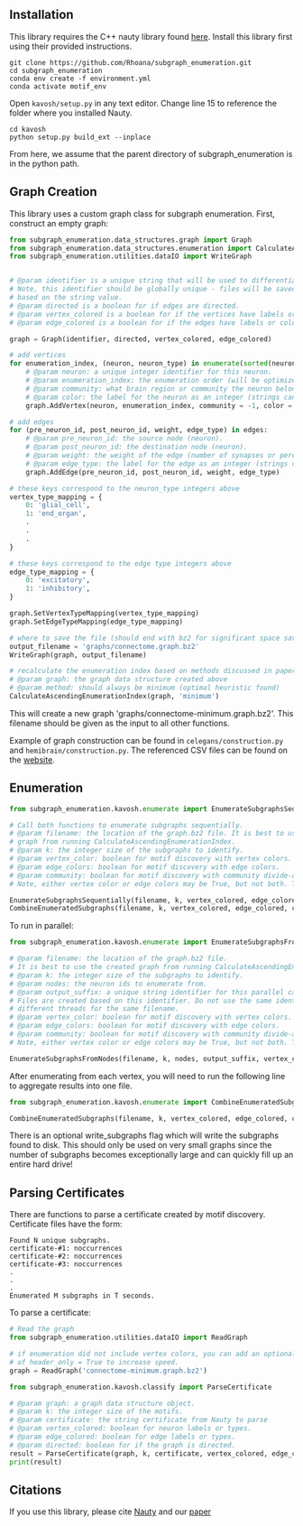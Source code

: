 ## Installation

This library requires the C++ nauty library found [here](https://pallini.di.uniroma1.it/#howtogetit). Install this library first using their provided instructions.

``` shell
git clone https://github.com/Rhoana/subgraph_enumeration.git
cd subgraph_enumeration
conda env create -f environment.yml
conda activate motif_env
```
Open `kavosh/setup.py` in any text editor. Change line 15 to reference the folder where you installed Nauty.

``` shell
cd kavosh
python setup.py build_ext --inplace
```

From here, we assume that the parent directory of subgraph_enumeration is in the python path.

## Graph Creation

This library uses a custom graph class for subgraph enumeration. First, construct an empty graph:

``` python 
from subgraph_enumeration.data_structures.graph import Graph
from subgraph_enumeration.data_structures.enumeration import CalculateAscendingEnumerationIndex
from subgraph_enumeration.utilities.dataIO import WriteGraph


# @param identifier is a unique string that will be used to differentiate this graph from others.
# Note, this identifier should be globally unique - files will be saved in set locations 
# based on the string value.
# @param directed is a boolean for if edges are directed.
# @param vertex_colored is a boolean for if the vertices have labels or colors.
# @param edge_colored is a boolean for if the edges have labels or colors.

graph = Graph(identifier, directed, vertex_colored, edge_colored)

# add vertices 
for enumeration_index, (neuron, neuron_type) in enumerate(sorted(neurons)):
    # @param neuron: a unique integer identifier for this neuron.
    # @param enumeration_index: the enumeration order (will be optimized later).
    # @param community: what brain region or community the neuron belongs to (default = -1).
    # @param color: the label for the neuron as an integer (strings can be assigned to types later).
    graph.AddVertex(neuron, enumeration_index, community = -1, color = neuron_type)

# add edges
for (pre_neuron_id, post_neuron_id, weight, edge_type) in edges:
    # @param pre_neuron_id: the source node (neuron).
    # @param post_neuron_id: the destination node (neuron).
    # @param weight: the weight of the edge (number of synapses or perceived strength)
    # @param edge_type: the label for the edge as an integer (strings can be assigned to types later).
    graph.AddEdge(pre_neuron_id, post_neuron_id, weight, edge_type)

# these keys correspond to the neuron_type integers above 
vertex_type_mapping = {
    0: 'glial_cell', 
    1: 'end_organ',
    .
    . 
    .
}

# these keys correspond to the edge type integers above 
edge_type_mapping = {
    0: 'excitatory', 
    1: 'inhibitory',
}

graph.SetVertexTypeMapping(vertex_type_mapping)
graph.SetEdgeTypeMapping(edge_type_mapping)

# where to save the file (should end with bz2 for significant space savings)
output_filename = 'graphs/connectome.graph.bz2'
WriteGraph(graph, output_filename)

# recalculate the enumeration index based on methods discussed in paper
# @param graph: the graph data structure created above 
# @param method: should always be minimum (optimal heuristic found)
CalculateAscendingEnumerationIndex(graph, 'minimum')
```

This will create a new graph 'graphs/connectome-minimum.graph.bz2'. This filename should be given as the input to all other functions.

Example of graph construction can be found in `celegans/construction.py` and `hemibrain/construction.py`. The referenced CSV files can be found on the [website](https://www.rhoana.org/subgraph_enumeration).

## Enumeration

``` python
from subgraph_enumeration.kavosh.enumerate import EnumerateSubgraphsSequentially, CombineEnumeratedSubgraphs

# Call both functions to enumerate subgraphs sequentially.
# @param filename: the location of the graph.bz2 file. It is best to use the created 
# graph from running CalculateAscendingEnumerationIndex.
# @param k: the integer size of the subgraphs to identify.
# @param vertex_color: boolean for motif discovery with vertex colors.
# @param edge_colors: boolean for motif discovery with edge colors.
# @param community: boolean for motif discovery with community divide-and-conquer.
# Note, either vertex color or edge colors may be True, but not both. They can both be false.

EnumerateSubgraphsSequentially(filename, k, vertex_colored, edge_colored, community_based)
CombineEnumeratedSubgraphs(filename, k, vertex_colored, edge_colored, community_based)
```

To run in parallel:

``` python
from subgraph_enumeration.kavosh.enumerate import EnumerateSubgraphsFromNodes

# @param filename: the location of the graph.bz2 file. 
# It is best to use the created graph from running CalculateAscendingEnumerationIndex.
# @param k: the integer size of the subgraphs to identify.
# @param nodes: the neuron ids to enumerate from.
# @param output_suffix: a unique string identifier for this parallel call. 
# Files are created based on this identifier. Do not use the same identifier for 
# different threads for the same filename.
# @param vertex_color: boolean for motif discovery with vertex colors.
# @param edge_colors: boolean for motif discovery with edge colors.
# @param community: boolean for motif discovery with community divide-and-conquer.
# Note, either vertex color or edge colors may be True, but not both. They can both be false.

EnumerateSubgraphsFromNodes(filename, k, nodes, output_suffix, vertex_colored, edge_colored, community_based)
```
After enumerating from each vertex, you will need to run the following line to aggregate results into one file.

``` python
from subgraph_enumeration.kavosh.enumerate import CombineEnumeratedSubgraphs

CombineEnumeratedSubgraphs(filename, k, vertex_colored, edge_colored, community_based)
```

There is an optional write_subgraphs flag which will write the subgraphs found to disk. This should only be used on very small graphs since the number of subgraphs becomes exceptionally large and can quickly fill up an entire hard drive!

## Parsing Certificates

There are functions to parse a certificate created by motif discovery. Certificate files have the form:

```
Found N unique subgraphs.
certificate-#1: noccurrences
certificate-#2: noccurrences
certificate-#3: noccurrences
.
.
.
Enumerated M subgraphs in T seconds.
```
To parse a certificate:

``` python
# Read the graph
from subgraph_enumeration.utilities.dataIO import ReadGraph

# if enumeration did not include vertex colors, you can add an optional parameter 
# of header_only = True to increase speed.
graph = ReadGraph('connectome-minimum.graph.bz2')

from subgraph_enumeration.kavosh.classify import ParseCertificate

# @param graph: a graph data structure object.
# @param k: the integer size of the motifs.
# @param certificate: the string certificate from Nauty to parse
# @param vertex_colored: boolean for neuron labels or types.
# @param edge_colored: boolean for edge labels or types.
# @param directed: boolean for if the graph is directed.
result = ParseCertificate(graph, k, certificate, vertex_colored, edge_colored, directed)
print(result)

```

## Citations

If you use this library, please cite [Nauty](https://pallini.di.uniroma1.it/) and our [paper](https://www.rhoana.org/subgraph_enumeration)
